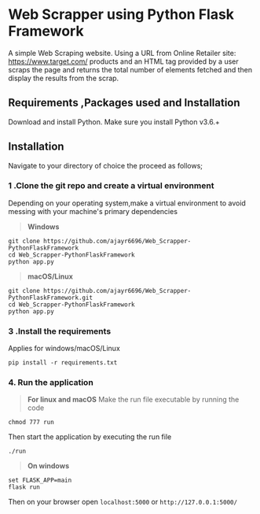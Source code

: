 # Web Scrapper using Python Flask Framework
A simple Web Scraping website. Using a URL from Online Retailer site: https://www.target.com/ products and an HTML tag provided by a user scraps the page and returns the total number of elements fetched and then display the results from the scrap.

## Requirements ,Packages used and Installation
Download and install Python. Make sure you install Python v3.6.+
 
## Installation
          
Navigate to your directory of choice the proceed as follows;<br>
          
### 1 .Clone the git repo and create a virtual environment 
          
Depending on your operating system,make a virtual environment to avoid messing with your machine's primary dependencies
          
> **Windows**
          
```
git clone https://github.com/ajayr6696/Web_Scrapper-PythonFlaskFramework
cd Web_Scrapper-PythonFlaskFramework
python app.py
```
          
> **macOS/Linux**
          
```
git clone https://github.com/ajayr6696/Web_Scrapper-PythonFlaskFramework.git
cd Web_Scrapper-PythonFlaskFramework
python app.py
```

### 3 .Install the requirements

Applies for windows/macOS/Linux

```pip install -r requirements.txt```

### 4. Run the application 

> **For linux and macOS**
Make the run file executable by running the code

```chmod 777 run```

Then start the application by executing the run file

```./run```

> **On windows**
```
set FLASK_APP=main
flask run
```
Then on your browser open `localhost:5000` or `http://127.0.0.1:5000/`
